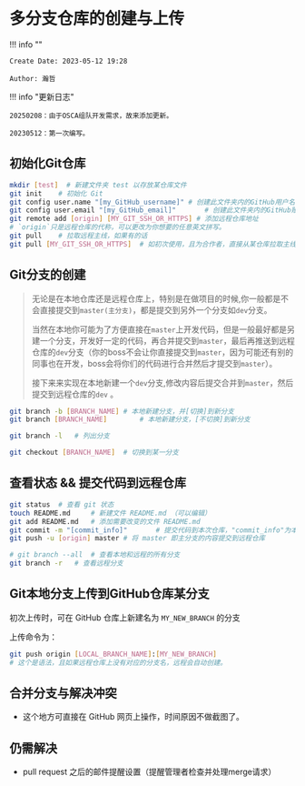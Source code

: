 # 多分支仓库的创建与上传

!!! info ""

    Create Date: 2023-05-12 19:28

    Author: 瀚哲

!!! info "更新日志"

    20250208：由于OSCA组队开发需求，故来添加更新。

    20230512：第一次编写。


## 初始化Git仓库

```bash
mkdir [test]  # 新建文件夹 test 以存放某仓库文件
git init    # 初始化 Git
git config user.name "[my_GitHub_username]"	# 创建此文件夹内的GitHub用户名，如果需要全局设置，则在"config"后面加"--global"
git config user.email "[my_GitHub_email]"		# 创建此文件夹内的GitHub账户，如果需要全局设置，同上。
git remote add [origin] [MY_GIT_SSH_OR_HTTPS] # 添加远程仓库地址
# `origin`只是远程仓库的代称，可以更改为你想要的任意英文拼写。
git pull    # 拉取远程主线，如果有的话
git pull [MY_GIT_SSH_OR_HTTPS]  # 如初次使用，且为合作者，直接从某仓库拉取主线
```

## Git分支的创建

> 无论是在本地仓库还是远程仓库上，特别是在做项目的时候,你一般都是不会直接提交到`master(主分支)`，都是提交到另外一个分支如`dev`分支。
>
> 当然在本地你可能为了方便直接在`master`上开发代码，但是一般最好都是另建一个分支，开发好一定的代码，再合并提交到`master`，最后再推送到远程仓库的`dev`分支（你的boss不会让你直接提交到`master`，因为可能还有别的同事也在开发，boss会将你们的代码进行合并然后才提交到`master`）。
>
> 接下来来实现在本地新建一个`dev`分支,修改内容后提交合并到`master`，然后提交到远程仓库的`dev` 。

```bash
git branch -b [BRANCH_NAME]	# 本地新建分支，并[切换]到新分支
git branch [BRANCH_NAME]		# 本地新建分支，[不切换]到新分支

git branch -l	# 列出分支

git checkout [BRANCH_NAME]	# 切换到某一分支
```

## 查看状态 && 提交代码到远程仓库

```bash
git status  # 查看 git 状态
touch README.md     # 新建文件 README.md （可以编辑）
git add README.md	# 添加需要改变的文件 README.md
git commit -m "[commit_info]"		# 提交代码到本次仓库，"commit_info"为本次提交的注释信息
git push -u [origin] master	# 将 master 即主分支的内容提交到远程仓库

# git branch --all	# 查看本地和远程的所有分支
git branch -r   # 查看远程分支
```

## Git本地分支上传到GitHub仓库某分支

初次上传时，可在 GitHub 仓库上新建名为 `MY_NEW_BRANCH` 的分支

上传命令为：

```bash 
git push origin [LOCAL_BRANCH_NAME]:[MY_NEW_BRANCH] 
# 这个是语法，且如果远程仓库上没有对应的分支名，远程会自动创建。
```

## 合并分支与解决冲突

- 这个地方可直接在 GitHub 网页上操作，时间原因不做截图了。

## 仍需解决

- pull request 之后的邮件提醒设置（提醒管理者检查并处理merge请求）